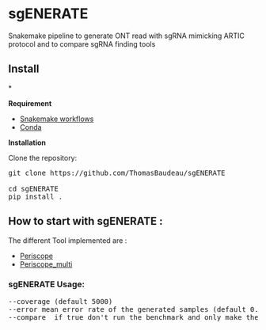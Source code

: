 # sgENERATE

Snakemake pipeline to generate ONT read with sgRNA mimicking ARTIC protocol and to compare sgRNA finding tools 


<h2>Install </h2>*


**Requirement**

* [Snakemake workflows](https://snakemake.readthedocs.io/en/stable/getting_started/installation.html) <br> 
* [Conda](https://docs.conda.io/projects/conda/en/latest/user-guide/install/index.html) <br> 


**Installation**

Clone the repository:

<pre>
git clone https://github.com/ThomasBaudeau/sgENERATE <br> 
cd sgENERATE
pip install .
</pre>




## How to start with sgENERATE :

The different Tool implemented are :

  * [Periscope](https://github.com/sheffield-bioinformatics-core/periscope)
  * [Periscope_multi](https://github.com/ThomasBaudeau/periscope_multifasta)



 ### sgENERATE Usage:
 <pre>
--coverage (default 5000)
--error mean error rate of the generated samples (default 0.95 i.e 5% error)
--compare  if true don't run the benchmark and only make the data generation (default false) 
</pre>
